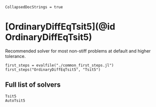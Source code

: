 ```@meta
CollapsedDocStrings = true
```
# [OrdinaryDiffEqTsit5](@id OrdinaryDiffEqTsit5)

Recommended solver for most non-stiff problems at default and higher tolerance.

```@eval
first_steps = evalfile("./common_first_steps.jl")
first_steps("OrdinaryDiffEqTsit5", "Tsit5")
```

## Full list of solvers

```@docs
Tsit5
AutoTsit5
```
